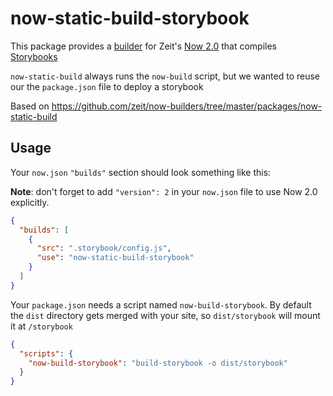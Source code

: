 # now-static-build-storybook

This package provides a
[builder](https://zeit.co/docs/v2/deployments/builders/overview#when-to-use-builders)
for Zeit's [Now 2.0](https://zeit.co/blog/now-2) that compiles [Storybooks](https://github.com/storybooks/storybook)

`now-static-build` always runs the `now-build` script, but we wanted to reuse our the `package.json` file to deploy a storybook

Based on https://github.com/zeit/now-builders/tree/master/packages/now-static-build

## Usage

Your `now.json` `"builds"` section should look something like this:

**Note**: don't forget to add `"version": 2` in your `now.json` file to use Now
2.0 explicitly.

```json
{
  "builds": [
    {
      "src": ".storybook/config.js",
      "use": "now-static-build-storybook"
    }
  ]
}
```

Your `package.json` needs a script named `now-build-storybook`. By default the `dist` directory gets merged with your site, so `dist/storybook` will mount it at `/storybook`

```json
{
  "scripts": {
    "now-build-storybook": "build-storybook -o dist/storybook"
  }
}
```
